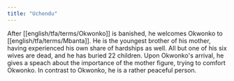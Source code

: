 ```yaml
---
title: "Uchendu"
---
```

After [[english/tfa/terms/Okwonko]] is banished, he welcomes Okwonko to [[english/tfa/terms/Mbanta]]. He is the youngest brother of his mother, having experienced his own share of hardships as well. All but one of his six wives are dead, and he has buried 22 children. Upon Okwonko's arrival, he gives a speach about the importance of the mother figure, trying to comfort Okwonko. In contrast to Okwonko, he is a rather peaceful person.